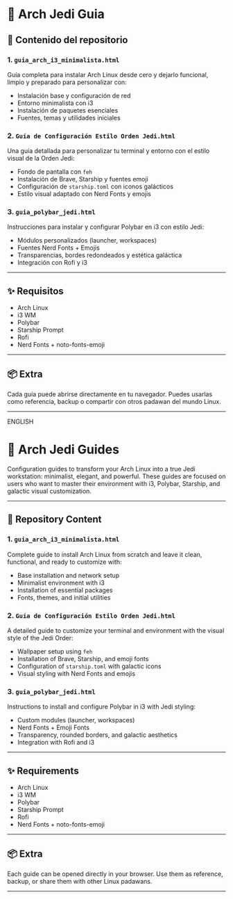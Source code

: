 # 🌌 Arch Jedi Guia

## 📁 Contenido del repositorio

### 1. `guia_arch_i3_minimalista.html`
Guía completa para instalar Arch Linux desde cero y dejarlo funcional, limpio y preparado para personalizar con:
- Instalación base y configuración de red
- Entorno minimalista con i3
- Instalación de paquetes esenciales
- Fuentes, temas y utilidades iniciales

### 2. `Guía de Configuración Estilo Orden Jedi.html`
Una guía detallada para personalizar tu terminal y entorno con el estilo visual de la Orden Jedi:
- Fondo de pantalla con `feh`
- Instalación de Brave, Starship y fuentes emoji
- Configuración de `starship.toml` con iconos galácticos
- Estilo visual adaptado con Nerd Fonts y emojis

### 3. `guia_polybar_jedi.html`
Instrucciones para instalar y configurar Polybar en i3 con estilo Jedi:
- Módulos personalizados (launcher, workspaces)
- Fuentes Nerd Fonts + Emojis
- Transparencias, bordes redondeados y estética galáctica
- Integración con Rofi y i3

---

## ✨ Requisitos
- Arch Linux
- i3 WM
- Polybar
- Starship Prompt
- Rofi
- Nerd Fonts + noto-fonts-emoji

---

## 📦 Extra
Cada guía puede abrirse directamente en tu navegador. Puedes usarlas como referencia, backup o compartir con otros padawan del mundo Linux.

---


ENGLISH 

# 🌌 Arch Jedi Guides

Configuration guides to transform your Arch Linux into a true Jedi workstation: minimalist, elegant, and powerful. These guides are focused on users who want to master their environment with i3, Polybar, Starship, and galactic visual customization.

---

## 📁 Repository Content

### 1. `guia_arch_i3_minimalista.html`
Complete guide to install Arch Linux from scratch and leave it clean, functional, and ready to customize with:
- Base installation and network setup
- Minimalist environment with i3
- Installation of essential packages
- Fonts, themes, and initial utilities

### 2. `Guía de Configuración Estilo Orden Jedi.html`
A detailed guide to customize your terminal and environment with the visual style of the Jedi Order:
- Wallpaper setup using `feh`
- Installation of Brave, Starship, and emoji fonts
- Configuration of `starship.toml` with galactic icons
- Visual styling with Nerd Fonts and emojis

### 3. `guia_polybar_jedi.html`
Instructions to install and configure Polybar in i3 with Jedi styling:
- Custom modules (launcher, workspaces)
- Nerd Fonts + Emoji Fonts
- Transparency, rounded borders, and galactic aesthetics
- Integration with Rofi and i3

---

## ✨ Requirements
- Arch Linux
- i3 WM
- Polybar
- Starship Prompt
- Rofi
- Nerd Fonts + noto-fonts-emoji

---

## 📦 Extra
Each guide can be opened directly in your browser. Use them as reference, backup, or share them with other Linux padawans.

---
